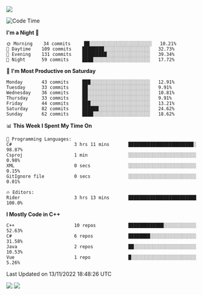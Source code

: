 ![](https://komarev.com/ghpvc/?username=lilpidgey&color=red)
<!--START_SECTION:waka-->
![Code Time](http://img.shields.io/badge/Code%20Time-1%2C359%20hrs%2041%20mins-blue)

**I'm a Night 🦉** 

```text
🌞 Morning    34 commits     ██░░░░░░░░░░░░░░░░░░░░░░░   10.21% 
🌆 Daytime    109 commits    ████████░░░░░░░░░░░░░░░░░   32.73% 
🌃 Evening    131 commits    █████████░░░░░░░░░░░░░░░░   39.34% 
🌙 Night      59 commits     ████░░░░░░░░░░░░░░░░░░░░░   17.72%

```
📅 **I'm Most Productive on Saturday** 

```text
Monday       43 commits     ███░░░░░░░░░░░░░░░░░░░░░░   12.91% 
Tuesday      33 commits     ██░░░░░░░░░░░░░░░░░░░░░░░   9.91% 
Wednesday    36 commits     ██░░░░░░░░░░░░░░░░░░░░░░░   10.81% 
Thursday     33 commits     ██░░░░░░░░░░░░░░░░░░░░░░░   9.91% 
Friday       44 commits     ███░░░░░░░░░░░░░░░░░░░░░░   13.21% 
Saturday     82 commits     ██████░░░░░░░░░░░░░░░░░░░   24.62% 
Sunday       62 commits     ████░░░░░░░░░░░░░░░░░░░░░   18.62%

```


📊 **This Week I Spent My Time On** 

```text
💬 Programming Languages: 
C#                       3 hrs 11 mins       ████████████████████████░   98.87% 
Csproj                   1 min               ░░░░░░░░░░░░░░░░░░░░░░░░░   0.98% 
XML                      0 secs              ░░░░░░░░░░░░░░░░░░░░░░░░░   0.15% 
GitIgnore file           0 secs              ░░░░░░░░░░░░░░░░░░░░░░░░░   0.01%

🔥 Editors: 
Rider                    3 hrs 13 mins       █████████████████████████   100.0%

```

**I Mostly Code in C++** 

```text
C++                      10 repos            █████████████░░░░░░░░░░░░   52.63% 
C#                       6 repos             ████████░░░░░░░░░░░░░░░░░   31.58% 
Java                     2 repos             ██░░░░░░░░░░░░░░░░░░░░░░░   10.53% 
Vue                      1 repo              █░░░░░░░░░░░░░░░░░░░░░░░░   5.26%

```



 Last Updated on 13/11/2022 18:48:26 UTC
<!--END_SECTION:waka-->
![](https://hit.yhype.me/github/profile?user_id=42968544)
![](https://komarev.com/ghpvc/?lilpidgey)
